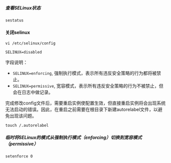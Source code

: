 ##### 查看SELinux状态

`sestatus`

#### 关闭selinux
`vi /etc/selinux/config`

`SELINUX=disabled`

字段说明：

- `SELINUX=enforcing`, 强制执行模式，表示所有违反安全策略的行为都将被禁止。
- `SELINUX=permissive`, 宽容模式，表示所有违反安全策略的行为不被禁止，但会在日志中做记录。

完成修改config文件后，需要重启实例使配置生效，但直接重启实例将会出现系统无法启动的错误。因此，在重启之前需要在根目录下新建autorelabel文件，以避免出现该问题。

`touch /.autorelabel`

##### 临时将SELinux的模式从强制执行模式（enforcing）切换到宽容模式（permissive）

`setenforce 0`

